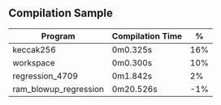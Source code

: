 ## Compilation Sample
 | Program | Compilation Time | % |
 | --- | --- | --- |
 | keccak256 | 0m0.325s | 16% |
 | workspace | 0m0.300s | 10% |
 | regression_4709 | 0m1.842s | 2% |
 | ram_blowup_regression | 0m20.526s | -1% |

